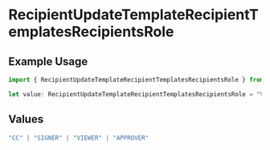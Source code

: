 # RecipientUpdateTemplateRecipientTemplatesRecipientsRole

## Example Usage

```typescript
import { RecipientUpdateTemplateRecipientTemplatesRecipientsRole } from "@documenso/sdk-typescript/models/operations";

let value: RecipientUpdateTemplateRecipientTemplatesRecipientsRole = "VIEWER";
```

## Values

```typescript
"CC" | "SIGNER" | "VIEWER" | "APPROVER"
```